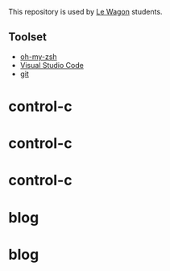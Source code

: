 This repository is used by [Le Wagon](https://www.lewagon.com) students.

## Toolset

- [oh-my-zsh](http://ohmyz.sh/)
- [Visual Studio Code](https://code.visualstudio.com/)
- [git](https://git-scm.com/)
# control-c
# control-c
# control-c
# blog
# blog
